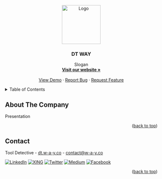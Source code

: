 <a name="readme-top"></a>

<!-- PROJECT LOGO -->
<br />
<div align="center">
  <a href="https://dt.w-a-y.co">
    <img src="https://i.imgur.com/6T0PyPd.png" alt="Logo" width="128" height="128">
  </a>

  <h3 align="center">DT WAY</h3>

  <p align="center">
    Slogan
    <br />
    <a href="https://dt.w-a-y.co"><strong>Visit our website »</strong></a>
    <br />
    <br />
    <a href="https://github.com/DT-WAY/.github/issues">View Demo</a>
    ·
    <a href="https://github.com/DT-WAY/.github/issues">Report Bug</a>
    ·
    <a href="https://github.com/DT-WAY/.github/issues">Request Feature</a>
  </p>
</div>

<!-- TABLE OF CONTENTS -->
<details>
  <summary>Table of Contents</summary>
  <ol>
    <li><a href="#about-the-company">About The Company</a></li>
    <li><a href="#contact">Contact</a></li>
  </ol>
</details>

<!-- [![Product Name Screen Shot][product-screenshot]](https://example.com) -->

<!-- ABOUT THE PROJECT -->
## About The Company

Presentation

<!-- IMAGE -->

<p align="right">(<a href="#readme-top">back to top</a>)</p>


<!-- CONTACT -->
## Contact

Tool Detective - [dt.w-a-y.co](https://dt.w-a-y.co) - contact@w-a-y.co

[![LinkedIn][linkedin-shield]][linkedin-url]
[![XING][xing-shield]][xing-url]
[![Twitter][twitter-shield]][twitter-url]
[![Medium][medium-shield]][medium-url]
[![Facebook][facebook-shield]][facebook-url]

<p align="right">(<a href="#readme-top">back to top</a>)</p>

<!-- MARKDOWN LINKS & IMAGES -->
<!-- https://www.markdownguide.org/basic-syntax/#reference-style-links -->
[linkedin-shield]: https://img.shields.io/badge/linkedin-%230077B5.svg?style=for-the-badge&logo=linkedin&logoColor=white&colorB=555
[linkedin-url]: https://www.linkedin.com/company/dt-way-co/
[xing-shield]: https://img.shields.io/badge/xing-%23006567.svg?style=for-the-badge&logo=xing&logoColor=white&colorB=555
[xing-url]: https://linkedin.com/in/othneildrew
[twitter-shield]: https://img.shields.io/badge/Twitter-%231DA1F2.svg?style=for-the-badge&logo=Twitter&logoColor=white&colorB=555
[twitter-url]: https://linkedin.com/in/othneildrew
[medium-shield]: https://img.shields.io/badge/Medium-12100E?style=for-the-badge&logo=medium&logoColor=white&colorB=555
[medium-url]: https://linkedin.com/in/othneildrew
[facebook-shield]: https://img.shields.io/badge/Facebook-%231877F2.svg?style=for-the-badge&logo=Facebook&logoColor=white&colorB=555
[facebook-url]: https://linkedin.com/in/othneildrew
[product-screenshot]: images/screenshot.png
